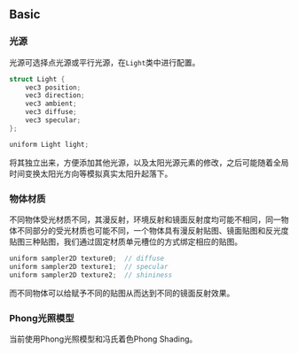 ## Basic
### 光源

光源可选择点光源或平行光源，在`Light`类中进行配置。

```c
struct Light {
    vec3 position;
    vec3 direction;
    vec3 ambient;
    vec3 diffuse;
    vec3 specular;
};

uniform Light light;
```

将其独立出来，方便添加其他光源，以及太阳光源元素的修改，之后可能随着全局时间变换太阳光方向等模拟真实太阳升起落下。

### 物体材质

不同物体受光材质不同，其漫反射，环境反射和镜面反射度均可能不相同，同一物体不同部分的受光材质也可能不同，一个物体具有漫反射贴图、镜面贴图和反光度贴图三种贴图，我们通过固定材质单元槽位的方式绑定相应的贴图。

```c
uniform sampler2D texture0;  // diffuse
uniform sampler2D texture1;  // specular
uniform sampler2D texture2;  // shininess
```

而不同物体可以给赋予不同的贴图从而达到不同的镜面反射效果。

### Phong光照模型

当前使用Phong光照模型和冯氏着色Phong Shading。

